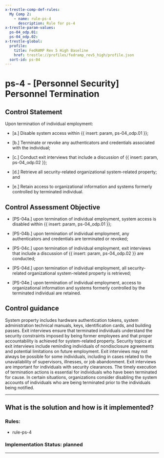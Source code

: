 ```yaml
---
x-trestle-comp-def-rules:
  My Comp 2:
    - name: rule-ps-4
      description: Rule for ps-4
x-trestle-param-values:
  ps-04_odp.01:
  ps-04_odp.02:
x-trestle-global:
  profile:
    title: FedRAMP Rev 5 High Baseline
    href: trestle://profiles/fedramp_rev5_high/profile.json
  sort-id: ps-04
---
```


# ps-4 - \[Personnel Security\] Personnel Termination

## Control Statement

Upon termination of individual employment:

- \[a.\] Disable system access within {{ insert: param, ps-04_odp.01 }};

- \[b.\] Terminate or revoke any authenticators and credentials associated with the individual;

- \[c.\] Conduct exit interviews that include a discussion of {{ insert: param, ps-04_odp.02 }};

- \[d.\] Retrieve all security-related organizational system-related property; and

- \[e.\] Retain access to organizational information and systems formerly controlled by terminated individual.

## Control Assessment Objective

- \[PS-04a.\] upon termination of individual employment, system access is disabled within {{ insert: param, ps-04_odp.01 }};

- \[PS-04b.\] upon termination of individual employment, any authenticators and credentials are terminated or revoked;

- \[PS-04c.\] upon termination of individual employment, exit interviews that include a discussion of {{ insert: param, ps-04_odp.02 }} are conducted;

- \[PS-04d.\] upon termination of individual employment, all security-related organizational system-related property is retrieved;

- \[PS-04e.\] upon termination of individual employment, access to organizational information and systems formerly controlled by the terminated individual are retained.

## Control guidance

System property includes hardware authentication tokens, system administration technical manuals, keys, identification cards, and building passes. Exit interviews ensure that terminated individuals understand the security constraints imposed by being former employees and that proper accountability is achieved for system-related property. Security topics at exit interviews include reminding individuals of nondisclosure agreements and potential limitations on future employment. Exit interviews may not always be possible for some individuals, including in cases related to the unavailability of supervisors, illnesses, or job abandonment. Exit interviews are important for individuals with security clearances. The timely execution of termination actions is essential for individuals who have been terminated for cause. In certain situations, organizations consider disabling the system accounts of individuals who are being terminated prior to the individuals being notified.

______________________________________________________________________

## What is the solution and how is it implemented?

<!-- For implementation status enter one of: implemented, partial, planned, alternative, not-applicable -->

<!-- Note that the list of rules under ### Rules: is read-only and changes will not be captured after assembly to JSON -->

<!-- Add control implementation description here for control: ps-4 -->

### Rules:

  - rule-ps-4

### Implementation Status: planned

______________________________________________________________________
